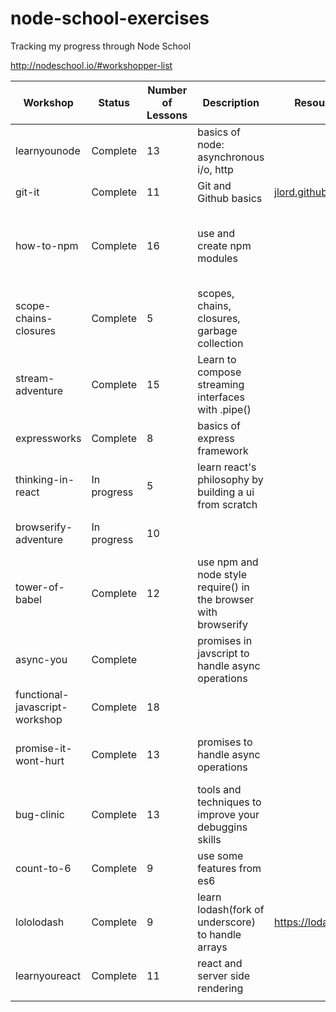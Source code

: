 # node-school-exercises

Tracking my progress through Node School

http://nodeschool.io/#workshopper-list

|Workshop|Status|Number of Lessons|Description|Resources|Notes|
|-------------|------|---|---|---|---|
|learnyounode|Complete|13|basics of node: asynchronous i/o, http|||
|git-it|Complete|11|Git and Github basics|[jlord.github.io/git-it](http://jlord.github.io/git-it)||
|how-to-npm|Complete|16|use and create npm modules||Problems creating user and pushing to npm - on mac|
|scope-chains-closures|Complete|5|scopes, chains, closures, garbage collection|||
|stream-adventure|Complete|15|Learn to compose streaming interfaces with .pipe()|||
|expressworks|Complete|8|basics of express framework|||
|thinking-in-react|In progress|5|learn react's philosophy by building a ui from scratch|||
|browserify-adventure|In progress|10|||problems getting verification|
|tower-of-babel|Complete|12|use npm and node style require() in the browser with browserify|||
|async-you|Complete||promises in javscript to handle async operations||needs Node 5.0|
|functional-javascript-workshop|Complete|18||||
|promise-it-wont-hurt|Complete|13|promises to handle async operations||problems with #11 - multiple-promises|
|bug-clinic|Complete|13|tools and techniques to improve your debuggins skills|||
|count-to-6|Complete|9|use some features from es6|||
|lololodash|Complete|9|learn lodash(fork of underscore) to handle arrays|https://lodash.com/||
|learnyoureact|Complete|11|react and server side rendering|||
|||||||
